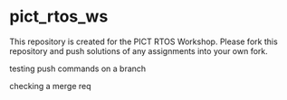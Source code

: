 # pict_rtos_ws

This repository is created for the PICT RTOS Workshop. Please fork this repository and push solutions of any assignments into your own fork.

testing push commands on a branch

checking a merge req
